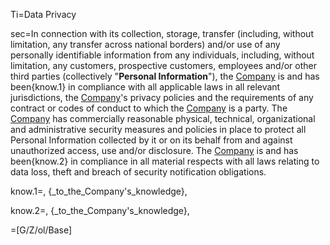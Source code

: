 Ti=Data Privacy

sec=In connection with its collection, storage, transfer (including, without limitation, any transfer across national borders) and/or use of any personally identifiable information from any individuals, including, without limitation, any customers, prospective customers, employees and/or other third parties (collectively "<strong>Personal Information</strong>"), the <a href='#Def.Company.sec' class='definedterm'>Company</a> is and has been{know.1} in compliance with all applicable laws in all relevant jurisdictions, the <a href='#Def.Company.sec' class='definedterm'>Company</a>'s privacy policies and the requirements of any contract or codes of conduct to which the <a href='#Def.Company.sec' class='definedterm'>Company</a> is a party. The <a href='#Def.Company.sec' class='definedterm'>Company</a> has commercially reasonable physical, technical, organizational and administrative security measures and policies in place to protect all Personal Information collected by it or on its behalf from and against unauthorized access, use and/or disclosure. The <a href='#Def.Company.sec' class='definedterm'>Company</a> is and has been{know.2} in compliance in all material respects with all laws relating to data loss, theft and breach of security notification obligations.

know.1=, {_to_the_Company's_knowledge},

know.2=, {_to_the_Company's_knowledge},

=[G/Z/ol/Base]
